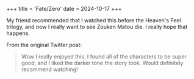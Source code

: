 +++
title = 'Fate/Zero'
date = 2024-10-17
+++

My friend recommended that I watched this before the Heaven's Feel trilogy, and now I really want to see Zouken Matou die. I really hope that happens.

<!--more-->

From the original Twitter post:

> Wow I really enjoyed this. I found all of the characters to be super good, and I liked the darker tone the story took. Would definitely recommend watching!